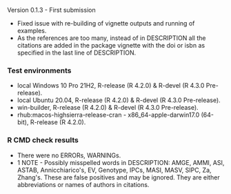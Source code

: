  Version 0.1.3 - First submission

* Fixed issue with re-building of vignette outputs and running of examples.
* As the references are too many, instead of in DESCRIPTION all the citations are added in the package vignette with the doi or isbn as specified in the last line of DESCRIPTION.

### Test environments
* local Windows 10 Pro 21H2, R-release (R 4.2.0) & R-devel (R 4.3.0 Pre-release).
* local Ubuntu 20.04, R-release (R 4.2.0) & R-devel (R 4.3.0 Pre-release).
* win-builder, R-release (R 4.2.0) & R-devel (R 4.3.0 Pre-release).
* rhub:macos-highsierra-release-cran - x86_64-apple-darwin17.0 (64-bit), R-release (R 4.2.0).

### R CMD check results
* There were no ERRORs, WARNINGs.
* 1 NOTE - Possibly misspelled words in DESCRIPTION: AMGE, AMMI, ASI, ASTAB, Annicchiarico's, EV, Genotype, IPCs, MASI, MASV, SIPC, Za, Zhang's. These are false positives and may be ignored. They are either abbreviations or names of authors in citations.
